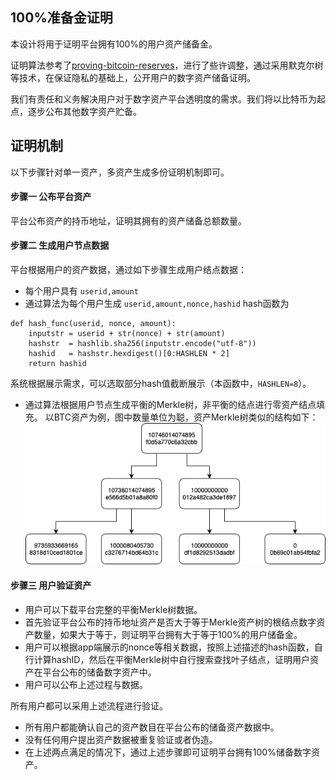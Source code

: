 ## 100%准备金证明

本设计将用于证明平台拥有100%的用户资产储备金。

证明算法参考了[proving-bitcoin-reserves](https://iwilcox.me.uk/2014/proving-bitcoin-reserves)，进行了些许调整，通过采用默克尔树等技术，在保证隐私的基础上，公开用户的数字资产储备证明。 

我们有责任和义务解决用户对于数字资产平台透明度的需求。我们将以比特币为起点，逐步公布其他数字资产贮备。

## 证明机制
以下步骤针对单一资产，多资产生成多份证明机制即可。
#### 步骤一 公布平台资产
平台公布资产的持币地址，证明其拥有的资产储备总额数量。

#### 步骤二 生成用户节点数据
平台根据用户的资产数据，通过如下步骤生成用户结点数据：
* 每个用户具有 `userid,amount`
* 通过算法为每个用户生成 `userid,amount,nonce,hashid`
hash函数为
```
def hash_func(userid, nonce, amount):
    inputstr = userid + str(nonce) + str(amount)
    hashstr  = hashlib.sha256(inputstr.encode("utf-8"))
    hashid   = hashstr.hexdigest()[0:HASHLEN * 2]
    return hashid
```
系统根据展示需求，可以选取部分hash值截断展示（本函数中，`HASHLEN=8`）。

* 通过算法根据用户节点生成平衡的Merkle树，非平衡的结点进行零资产结点填充。
以BTC资产为例，图中数量单位为聪，资产Merkle树类似的结构如下：![merkle](./merkle.png)

#### 步骤三 用户验证资产
* 用户可以下载平台完整的平衡Merkle树数据。
* 首先验证平台公布的持币地址资产是否大于等于Merkle资产树的根结点数字资产数量，如果大于等于，则证明平台拥有大于等于100%的用户储备金。
* 用户可以根据app端展示的nonce等相关数据，按照上述描述的hash函数，自行计算hashID，然后在平衡Merkle树中自行搜索查找叶子结点，证明用户资产在平台公布的储备数字资产中。
* 用户可以公布上述过程与数据。

所有用户都可以采用上述流程进行验证。
* 所有用户都能确认自己的资产数目在平台公布的储备资产数据中。
* 没有任何用户提出资产数据被重复验证或者伪造。
* 在上述两点满足的情况下，通过上述步骤即可证明平台拥有100%储备数字资产。




